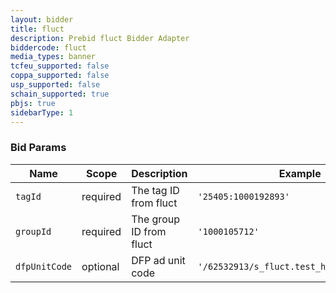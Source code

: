 ```yaml
---
layout: bidder
title: fluct
description: Prebid fluct Bidder Adapter
biddercode: fluct
media_types: banner
tcfeu_supported: false
coppa_supported: false
usp_supported: false
schain_supported: true
pbjs: true
sidebarType: 1
---
```


### Bid Params


| Name          | Scope    | Description             | Example                                    | Type     |
|---------------|----------|-------------------------|--------------------------------------------|----------|
| `tagId`       | required | The tag ID from fluct   | `'25405:1000192893'`                       | `string` |
| `groupId`     | required | The group ID from fluct | `'1000105712'`                             | `string` |
| `dfpUnitCode` | optional | DFP ad unit code        | `'/62532913/s_fluct.test_hb_prebid_11940'` | `string` |
